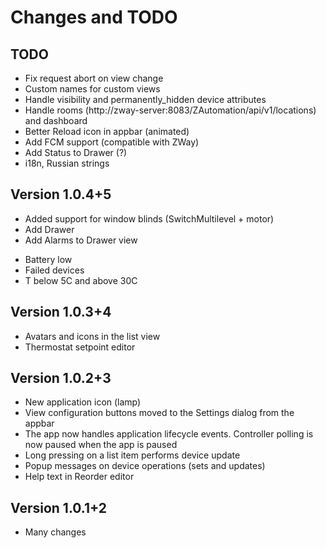 # Changes and TODO

## TODO

* Fix request abort on view change
* Custom names for custom views
* Handle visibility and permanently_hidden device attributes
* Handle rooms (http://zway-server:8083/ZAutomation/api/v1/locations) and dashboard
* Better Reload icon in appbar (animated)
* Add FCM support (compatible with ZWay)
* Add Status to Drawer (?)
* i18n, Russian strings


 
## Version 1.0.4+5

* Added support for window blinds (SwitchMultilevel + motor)
* Add Drawer
* Add Alarms to Drawer view
 - Battery low
 - Failed devices
 - T below 5C and above 30C
 
## Version 1.0.3+4

* Avatars and icons in the list view
* Thermostat setpoint editor

## Version 1.0.2+3

* New application icon (lamp)
* View configuration buttons moved to the Settings dialog from the appbar
* The app now handles application lifecycle events. Controller polling is now paused when the app is paused
* Long pressing on a list item performs device update
* Popup messages on device operations (sets and updates)
* Help text in Reorder editor 

## Version 1.0.1+2

* Many changes